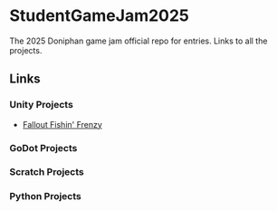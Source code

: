 # StudentGameJam2025
 The 2025 Doniphan game jam official repo for entries. Links to all the projects.


## Links

### Unity Projects
- [Fallout Fishin' Frenzy](https://github.com/jefrancis/FalloutFishinFrenzyBuild)

### GoDot Projects

### Scratch Projects

### Python Projects
